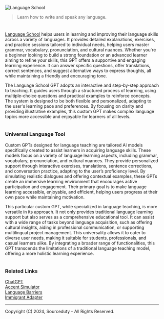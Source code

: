 ![Language School](https://github.com/user-attachments/assets/456a5bd4-1bea-4c87-9ffc-2611a92a912b)

> Learn how to write and speak any language.

#

[Language School](https://chatgpt.com/g/g-eQOhlZUpS-language-school) helps  users in learning and improving their language skills across a variety of languages. It provides detailed explanations, exercises, and practice sessions tailored to individual needs, helping users master grammar, vocabulary, pronunciation, and cultural nuances. Whether you're a beginner looking to build a strong foundation or an advanced learner aiming to refine your skills, this GPT offers a supportive and engaging learning experience. It can answer specific questions, offer translations, correct sentences, and suggest alternative ways to express thoughts, all while maintaining a friendly and encouraging tone.

The Language School GPT adopts an interactive and step-by-step approach to teaching. It guides users through a structured process of learning, using multiple-choice questions and practical examples to reinforce concepts. The system is designed to be both flexible and personalized, adapting to the user's learning pace and preferences. By focusing on clarity and providing illustrative examples, this custom GPT makes complex language topics more accessible and enjoyable for learners of all levels.

#
### Universal Language Tool

Custom GPTs designed for language teaching are tailored AI models specifically created to assist learners in acquiring language skills. These models focus on a variety of language learning aspects, including grammar, vocabulary, pronunciation, and cultural nuances. They provide personalized support through interactive exercises, translations, sentence corrections, and conversation practice, adapting to the user’s proficiency level. By simulating realistic dialogues and offering contextual examples, these GPTs create an immersive learning environment that encourages active participation and engagement. Their primary goal is to make language learning accessible, enjoyable, and efficient, helping users progress at their own pace while maintaining motivation.

This particular custom GPT, while specialized in language teaching, is more versatile in its approach. It not only provides traditional language learning support but also serves as a comprehensive educational tool. It can assist with a wide range of tasks beyond language acquisition, such as offering cultural insights, aiding in professional communication, or supporting multilingual project management. This universality allows it to cater to diverse user needs, making it suitable for students, professionals, and casual learners alike. By integrating a broader range of functionalities, this GPT transcends the limitations of a traditional language teaching model, offering a more holistic learning experience.

#
### Related Links

[ChatGPT](https://github.com/sourceduty/ChatGPT)
<br>
[Accent Simulator](https://github.com/sourceduty/Accent_Simulator)
<br>
[Language Barriers](https://github.com/sourceduty/Language_Barriers)
<br>
[Immigrant Adapter](https://github.com/sourceduty/Immigrant_Adapter)

***
Copyright (C) 2024, Sourceduty - All Rights Reserved.
